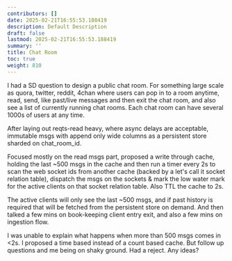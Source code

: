 ```yaml
---
contributors: []
date: 2025-02-21T16:55:53.188419
description: Default Description
draft: false
lastmod: 2025-02-21T16:55:53.188419
summary: ''
title: Chat Room
toc: true
weight: 810
---
```


I had a SD question to design a public chat room. For something large scale as quora, twitter, reddit, 4chan where users can pop in to a room anytime, read, send, like past/live messages and then exit the chat room, and also see a list of currently running chat rooms. Each chat room can have several 1000s of users at any time.

After laying out reqts-read heavy, where async delays are acceptable, immutable msgs with append only wide columns as a persistent store sharded on chat_room_id.

Focused mostly on the read msgs part, proposed a write through cache, holding the last ~500 msgs in the cache and then run a timer every 2s to scan the web socket ids from another cache (backed by a let's call it socket relation table), dispatch the msgs on the sockets & mark the low water mark for the active clients on that socket relation table. Also TTL the cache to 2s.

The active clients will only see the last ~500 msgs, and if past history is required that will be fetched from the persistent store on demand. And then talked a few mins on book-keeping client entry exit, and also a few mins on ingestion flow.

I was unable to explain what happens when more than 500 msgs comes in \<2s. I proposed a time based instead of a count based cache. But follow up questions and me being on shaky ground. Had a reject. Any ideas?
